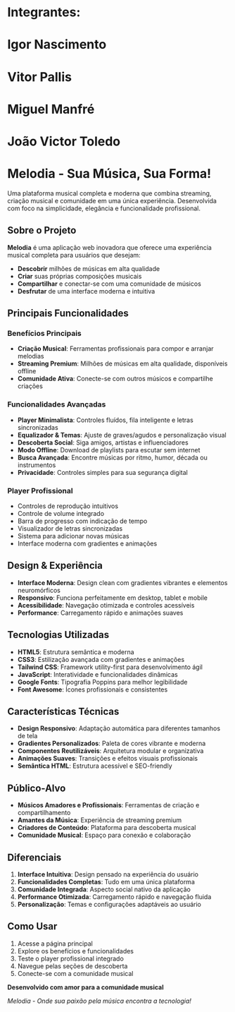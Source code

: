 # Integrantes: 

# Igor Nascimento
# Vitor Pallis
# Miguel Manfré
# João Victor Toledo

#  Melodia - Sua Música, Sua Forma!

Uma plataforma musical completa e moderna que combina streaming, criação musical e comunidade em uma única experiência. Desenvolvida com foco na simplicidade, elegância e funcionalidade profissional.

##  Sobre o Projeto

**Melodia** é uma aplicação web inovadora que oferece uma experiência musical completa para usuários que desejam:
-  **Descobrir** milhões de músicas em alta qualidade
-  **Criar** suas próprias composições musicais
-  **Compartilhar** e conectar-se com uma comunidade de músicos
-  **Desfrutar** de uma interface moderna e intuitiva

##  Principais Funcionalidades

###  Benefícios Principais
- **Criação Musical**: Ferramentas profissionais para compor e arranjar melodias
- **Streaming Premium**: Milhões de músicas em alta qualidade, disponíveis offline
- **Comunidade Ativa**: Conecte-se com outros músicos e compartilhe criações

###  Funcionalidades Avançadas
- **Player Minimalista**: Controles fluídos, fila inteligente e letras sincronizadas
- **Equalizador & Temas**: Ajuste de graves/agudos e personalização visual
- **Descoberta Social**: Siga amigos, artistas e influenciadores
- **Modo Offline**: Download de playlists para escutar sem internet
- **Busca Avançada**: Encontre músicas por ritmo, humor, década ou instrumentos
- **Privacidade**: Controles simples para sua segurança digital

###  Player Profissional
-  Controles de reprodução intuitivos
-  Controle de volume integrado
-  Barra de progresso com indicação de tempo
-  Visualizador de letras sincronizadas
-  Sistema para adicionar novas músicas
-  Interface moderna com gradientes e animações

##  Design & Experiência

- **Interface Moderna**: Design clean com gradientes vibrantes e elementos neuromórficos
- **Responsivo**: Funciona perfeitamente em desktop, tablet e mobile
- **Acessibilidade**: Navegação otimizada e controles acessíveis
- **Performance**: Carregamento rápido e animações suaves

## Tecnologias Utilizadas

- **HTML5**: Estrutura semântica e moderna
- **CSS3**: Estilização avançada com gradientes e animações
- **Tailwind CSS**: Framework utility-first para desenvolvimento ágil
- **JavaScript**: Interatividade e funcionalidades dinâmicas
- **Google Fonts**: Tipografia Poppins para melhor legibilidade
- **Font Awesome**: Ícones profissionais e consistentes

##  Características Técnicas

- **Design Responsivo**: Adaptação automática para diferentes tamanhos de tela
- **Gradientes Personalizados**: Paleta de cores vibrante e moderna
- **Componentes Reutilizáveis**: Arquitetura modular e organizativa
- **Animações Suaves**: Transições e efeitos visuais profissionais
- **Semântica HTML**: Estrutura acessível e SEO-friendly

##  Público-Alvo

- **Músicos Amadores e Profissionais**: Ferramentas de criação e compartilhamento
- **Amantes da Música**: Experiência de streaming premium
- **Criadores de Conteúdo**: Plataforma para descoberta musical
- **Comunidade Musical**: Espaço para conexão e colaboração

##  Diferenciais

1. **Interface Intuitiva**: Design pensado na experiência do usuário
2. **Funcionalidades Completas**: Tudo em uma única plataforma
3. **Comunidade Integrada**: Aspecto social nativo da aplicação
4. **Performance Otimizada**: Carregamento rápido e navegação fluida
5. **Personalização**: Temas e configurações adaptáveis ao usuário

##  Como Usar

1. Acesse a página principal
2. Explore os benefícios e funcionalidades
3. Teste o player profissional integrado
4. Navegue pelas seções de descoberta
5. Conecte-se com a comunidade musical

**Desenvolvido com amor para a comunidade musical**

*Melodia - Onde sua paixão pela música encontra a tecnologia!*
